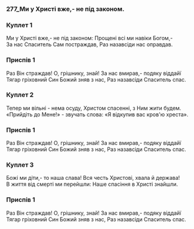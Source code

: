 ### 277_Ми у Христі вже,- не під законом.
### Куплет 1
Ми у Христі вже,- не під законом: Прощені всі ми навіки Богом,- <br/>За нас Спаситель Сам постраждав, Раз назавсіди нас оправдав.
### Приспів 1
Раз Він страждав! О, грішнику, знай! За нас вмирав,- подяку віддайї <br/>Тягар гріховний Син Божий зняв з нас, Раз назавсіди Спаситель спас.
### Куплет 2
Тепер ми вільні - нема осуду, Христом спасенні, з Ним жити будем. <br/>«Прийдіть до Мене!» - звучать слова: «Я відкупив вас кров'ю хреста».
### Приспів 1
Раз Він страждав! О, грішнику, знай! За нас вмирав,- подяку віддайї <br/>Тягар гріховний Син Божий зняв з нас, Раз назавсіди Спаситель спас.
### Куплет 3
Божі ми діти,- то наша слава! Вся честь Христові, хвала й держава! <br/>В життя від смерті ми перейшли: Наше спасіння в Христі знайшли.
### Приспів 1
Раз Він страждав! О, грішнику, знай! За нас вмирав,- подяку віддайї <br/>Тягар гріховний Син Божий зняв з нас, Раз назавсіди Спаситель спас.
